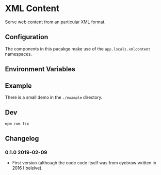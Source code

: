 # XML Content

Serve web content from an particular XML format.


## Configuration

The components in this pacakge make use of the `app.locals.xmlcontent` namespaces.


## Environment Variables



## Example

There is a small demo in the `./example` directory.


## Dev

```
npm run fix
```


## Changelog

### 0.1.0 2019-02-09

* First version (although the code code itself was from eyebrow written in 2016 I beleive).
